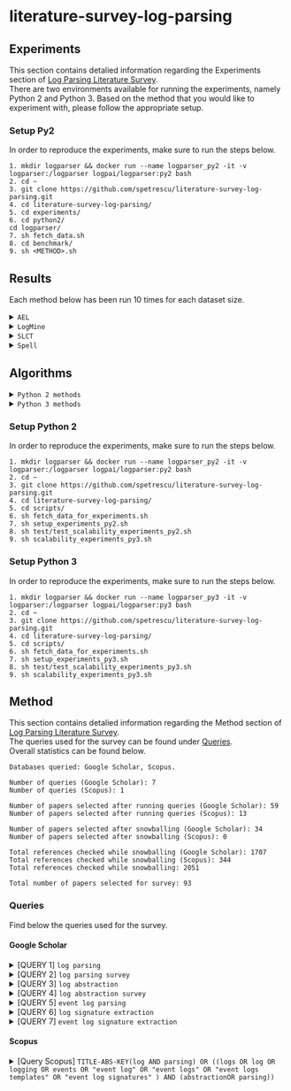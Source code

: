 # literature-survey-log-parsing

## Experiments
This section contains detalied information regarding the Experiments section of [Log Parsing Literature Survey](). <br>
There are two environments available for running the experiments, namely Python 2 and Python 3. 
Based on the method that you would like to experiment with, please follow the appropriate setup.

### Setup Py2
In order to reproduce the experiments, make sure to run the steps below.
```
1. mkdir logparser && docker run --name logparser_py2 -it -v logparser:/logparser logpai/logparser:py2 bash
2. cd ~
3. git clone https://github.com/spetrescu/literature-survey-log-parsing.git
4. cd literature-survey-log-parsing/
5. cd experiments/
6. cd python2/
cd logparser/
7. sh fetch_data.sh
8. cd benchmark/
9. sh <METHOD>.sh
```
## Results
Each method below has been run 10 times for each dataset size.

<details>
  <summary><code>AEL</code></summary>
  
  - BGL
      - <details>
        <summary>[1k, ..., 300k] => <code>NO 10k</code></summary>
         
        [1k, 2k, 4k, 20k, 50k, 100k, 200k, 300k]
        </details>
  - HDFS
      - <details>
        <summary>[1k, ..., 500k] => <code>ALL</code></summary>
         
        [1k, 2k, 4k, 10k, 20k, 50k, 100k, 200k, 300k, 500k]
        </details>
  - OpenSSH
      - <details>
        <summary>[1k, ..., 500k] => <code>NO 10k</code></summary>
         
        [1k, 2k, 4k, 20k, 50k, 100k, 200k, 300k, 500k]
        </details>
  - Thunderbird
      - <details>
        <summary>[1k, ..., 500k] => <code>ALL</code></summary>
         
        [1k, 2k, 4k, 10k, 20k, 50k, 100k, 200k, 300k, 500k]
        </details>
  - Windows
      - <details>
        <summary>[1k, ..., 500k] => <code>ALL</code></summary>
         
        [1k, 2k, 4k, 10k, 20k, 50k, 100k, 200k, 300k, 500k]
        </details>
  
</details>

<details>
  <summary><code>LogMine</code></summary>
  
  - Android
      - <details>
        <summary>[1k, ..., 20k] => <code>NO 10k</code></summary>
         
        [1k, 2k, 4k, 20k]
        </details>
  - BGL
      - <details>
        <summary>[1k, ..., 20k] => <code>ALL</code></summary>
         
        [1k, 2k, 4k, 10k, 20k]
        </details>
  - HDFS
      - <details>
        <summary>[1k, ..., 500k] => <code>WIP</code></summary>
         
        [1k, 2k, 4k, 10k, 20k, 50k, 100k, 200k, 300k, 500k]
        </details>
<!--   - OpenSSH
      - <details>
        <summary>[1k, ..., 500k] => <code>NO 10k</code></summary>
         
        [1k, 2k, 4k, 20k, 50k, 100k, 200k, 300k, 500k]
        </details>
  - Thunderbird
      - <details>
        <summary>[1k, ..., 500k] => <code>ALL</code></summary>
         
        [1k, 2k, 4k, 10k, 20k, 50k, 100k, 200k, 300k, 500k]
        </details>
  - Windows
      - <details>
        <summary>[1k, ..., 500k] => <code>ALL</code></summary>
         
        [1k, 2k, 4k, 10k, 20k, 50k, 100k, 200k, 300k, 500k]
        </details> -->
  
</details>

<details>
  <summary><code>SLCT</code></summary>
  
  - HDFS
      - <details>
        <summary>[1k, ..., 1M] => <code>ALL</code></summary>
         
        [1k, 2k, 4k, 10k, 20k, 50k, 100k, 200k, 300k, 500k, 1M]
        </details>
  - Thunderbird
      - <details>
        <summary>[1k, ..., 20k] => <code>ALL</code></summary>
         
        [1k, 2k, 4k, 10k, 20k]
        </details>
  - Windows
      - <details>
        <summary>[1k, ..., 10k] => <code>NO 20k</code></summary>
         
        [1k, 2k, 4k, 10k, 20k]
        </details>
  
</details>

<details>
  <summary><code>Spell</code></summary>
  
  - BGL
      - <details>
        <summary>[1k, ..., 300k] => <code>NO 10k</code></summary>
         
        [1k, 2k, 4k, 20k, 50k, 100k, 200k, 300k]
        </details>
  - HDFS
      - <details>
        <summary>[1k, ..., 1M] => <code>ALL</code></summary>
         
        [1k, 2k, 4k, 10k, 20k, 50k, 100k, 200k, 300k, 500k, 1M]
        </details>
  - OpenSSH
      - <details>
        <summary>[1k, ..., 500k] => <code>NO 10k</code></summary>
         
        [1k, 2k, 4k, 20k, 50k, 100k, 200k, 300k, 500k]
        </details>
  - Thunderbird
      - <details>
        <summary>[1k, ..., 1M] => <code>ALL</code></summary>
         
        [1k, 2k, 4k, 10k, 20k, 50k, 100k, 200k, 300k, 500k, 1M]
        </details>
  - Windows
      - <details>
        <summary>[1k, ..., 20k] => <code>NO 50k</code></summary>
         
        [1k, 2k, 4k, 10k, 20k]
        </details>
  
</details>

## Algorithms
<details>
  <summary><code>Python 2 methods</code></summary>

- [X] AEL
- [ ] Drain
- [X] IPLoM
- [X] LenMa
- [X] LFA
- [X] LKE (prblms w Android & BGL)
- [X] LogCluster (prblms w Android)
- [X] LogMine
- [X] LogSig
- [ ] MoLFI
- [X] SHISO
- [X] SLCT (no Android)
- [X] Spell ✅ (no Windows >= 50k; no Android >= 50k)
  
Although implemented, methods with * are not scalable.
</details>

<details>
  <summary><code>Python 3 methods</code></summary>
  
- [X] Drain
- [ ] MoLFI
</details>


### Setup Python 2
In order to reproduce the experiments, make sure to run the steps below.
```
1. mkdir logparser && docker run --name logparser_py2 -it -v logparser:/logparser logpai/logparser:py2 bash
2. cd ~
3. git clone https://github.com/spetrescu/literature-survey-log-parsing.git
4. cd literature-survey-log-parsing/
5. cd scripts/
6. sh fetch_data_for_experiments.sh
7. sh setup_experiments_py2.sh
8. sh test/test_scalability_experiments_py2.sh
9. sh scalability_experiments_py3.sh
```

### Setup Python 3
In order to reproduce the experiments, make sure to run the steps below.
```
1. mkdir logparser && docker run --name logparser_py3 -it -v logparser:/logparser logpai/logparser:py3 bash
2. cd ~
3. git clone https://github.com/spetrescu/literature-survey-log-parsing.git
4. cd literature-survey-log-parsing/
5. cd scripts/
6. sh fetch_data_for_experiments.sh
7. sh setup_experiments_py3.sh
8. sh test/test_scalability_experiments_py3.sh
9. sh scalability_experiments_py3.sh
```

## Method

This section contains detalied information regarding the Method section of [Log Parsing Literature Survey](). <br>
The queries used for the survey can be found under [Queries](#queries). <br>
Overall statistics can be found below.

```
Databases queried: Google Scholar, Scopus.

Number of queries (Google Scholar): 7
Number of queries (Scopus): 1

Number of papers selected after running queries (Google Scholar): 59
Number of papers selected after running queries (Scopus): 13

Number of papers selected after snowballing (Google Scholar): 34
Number of papers selected after snowballing (Scopus): 0

Total references checked while snowballing (Google Scholar): 1707
Total references checked while snowballing (Scopus): 344
Total references checked while snowballing: 2051

Total number of papers selected for survey: 93
```

### <a name="queries"></a>Queries
Find below the queries used for the survey.
#### Google Scholar
<details>
  <summary>[QUERY 1] <code>log parsing</code></summary>
  
  1. <details>
     <summary><a href="https://arxiv.org/abs/1811.03509">Tools and Benchmarks for Automated Log Parsing</a> <b>(57)</b></summary>
 
     1. [SherLog: Error Diagnosis by Connecting Clues from Run-time Logs](https://dl.acm.org/doi/10.1145/1735971.1736038)
     2. [DeepLog: Anomaly Detection and Diagnosis from System Logs through Deep Learning](https://dl.acm.org/doi/10.1145/3133956.3134015)
     3. [Detecting Large-Scale System Problems by Mining Console Logs](https://dl.acm.org/doi/10.1145/1629575.1629587)
     4. [A Data Clustering Algorithm for Mining Patterns From Event Logs](https://ieeexplore.ieee.org/document/1251233)
     5. [LogCluster - A Data Clustering and Pattern Mining Algorithm for Event Logs](https://ieeexplore.ieee.org/document/7367331)
     6. [Clustering Event Logs Using Iterative Partitioning](https://dl.acm.org/doi/10.1145/1557019.1557154)
     7. [Length Matters: Clustering System Log Messages using Length of Words](https://arxiv.org/abs/1611.03213)
     8. [LogMine: Fast Pattern Recognition for Log Analytics](https://dl.acm.org/doi/10.1145/2983323.2983358)
     9. [Abstracting Log Lines to Log Event Types for Mining Software System Logs](https://ieeexplore.ieee.org/document/5463281)
     10. [LogSig: Generating System Events from Raw Textual Logs](https://dl.acm.org/doi/10.1145/2063576.2063690)
     11. [Incremental Mining of System Log Format](https://ieeexplore.ieee.org/document/6649746)
     12. [Abstracting Execution Logs to Execution Events for Enterprise Applications (Short Paper)](https://ieeexplore.ieee.org/document/4601543)
     </details>
  2. <details>
     <summary><a href="https://ieeexplore.ieee.org/abstract/document/8067504">Towards Automated Log Parsing for Large-Scale Log Data Analysis</a> <b>(54)</b></summary>
  
     1. [Execution Anomaly Detection in Distributed Systems through Unstructured Log Analysis](https://ieeexplore.ieee.org/document/5360240)
     2. [A Lightweight Algorithm for Message Type Extraction in System Application Logs](https://ieeexplore.ieee.org/document/5936060)
     </details>
  3. <details>
     <summary><a href="https://ieeexplore.ieee.org/abstract/document/7579781">An Evaluation Study on Log Parsing and Its Use in Log Mining</a> <b>(41)</b></summary>
  
     1. [Mining Event Logs with SLCT and LogHound](https://ieeexplore.ieee.org/abstract/document/4575281)
     </details>
  4. [Drain: An Online Log Parsing Approach with Fixed Depth Tree](https://ieeexplore.ieee.org/document/8029742) **(35)**
  5. [A Directed Acyclic Graph Approach to Online Log Parsing](https://arxiv.org/abs/1806.04356) **(41)**
  6. <details>
     <summary><a href="https://ieeexplore.ieee.org/abstract/document/9134790">Logram: Efficient Log Parsing Using n-Gram Dictionaries</a> <b>(74)</b></summary>
  
     1. [Mining Invariants from Console Logs for System Problem Detection](https://www.usenix.org/conference/usenix-atc-10/mining-invariants-console-logs-system-problem-detection)
     2. [An automated approach for abstracting execution logs to execution events](https://citeseerx.ist.psu.edu/viewdoc/download?doi=10.1.1.332.9832&rep=rep1&type=pdf)
     3. [Efficiently Extracting Operational Profiles from Execution Logs Using Suffix Arrays](https://ieeexplore.ieee.org/document/5362080)
     </details>
  7. [Self-Supervised Log Parsing](https://arxiv.org/abs/2003.07905) **(20)**
  8. <details>
     <summary><a href="https://ieeexplore.ieee.org/abstract/document/9209681">LogParse: Making Log Parsing Adaptive through Word Classification</a> <b>(34)</b></summary>
  
     1. [Learning Latent Events from Network Message Logs](https://arxiv.org/abs/1804.03346)
     </details>
  9. [Improving Performances of Log Mining for Anomaly Prediction Through NLP-Based Log Parsing](https://arxiv.org/abs/2003.07905) **(19)**
  1. <details>
     <summary><a href="https://ieeexplore.ieee.org/document/7837916">Spell: Streaming Parsing of System Event Logs</a> <b>(18)</b></summary>
  
     1. [LogTree: A Framework for Generating System Events from Raw Textual Logs](https://ieeexplore.ieee.org/document/5694003)
     2. [HLAer: a System for Heterogeneous Log Analysis](https://citeseerx.ist.psu.edu/viewdoc/download?doi=10.1.1.714.8589&rep=rep1&type=pdf)
     </details>
  2. [LPV: A Log Parser Based on Vectorization for Offline and Online Log Parsing](https://ieeexplore.ieee.org/abstract/document/9338336) **(21)**
  3. [An Efficient Log Parsing Algorithm Based on Heuristic Rules](https://link.springer.com/chapter/10.1007/978-3-030-29611-7_10) **(30)**
  4. [Paddy: An Event Log Parsing Approach using Dynamic Dictionary](https://ieeexplore.ieee.org/abstract/document/9110435) **(21)**
  5. [A Theoretical Framework for Understanding the Relationship Between Log Parsing and Anomaly Detection](https://link.springer.com/chapter/10.1007/978-3-030-88494-9_16) **(25)**
  6. [Spell: Online Streaming Parsing of Large Unstructured System Logs](https://ieeexplore.ieee.org/document/8489912) **(36)**
  7. [A Confidence-Guided Evaluation for Log Parsers Inner Quality](https://link.springer.com/article/10.1007/s11036-019-01501-6) **(48)**
  8. <details>
     <summary><a href="https://arxiv.org/abs/2110.15473">AWSOM-LP: An Effective Log Parsing Technique Using Pattern Recognition and Frequency Analysis</a> <b>(45)</b></summary>
  
     1. [Towards an NLP-based log template generation algorithm for system log analysis](https://dl.acm.org/doi/abs/10.1145/2619287.2619290)
     </details>
  9. <details>
     <summary><a href="https://ieeexplore.ieee.org/abstract/document/9458609">Prefix-Graph: A Versatile Log Parsing Approach Merging Prefix Tree with Probabilistic Graph</a> <b>(27)</b></summary>
  
     1. [LogAnomaly: Unsupervised Detection of Sequential and Quantitative Anomalies in Unstructured Logs](https://www.ijcai.org/proceedings/2019/658)
     2. [Logan: A Distributed Online Log Parser](https://ieeexplore.ieee.org/document/8731527)
     </details>
  1. <details>
     <summary><a href="https://ieeexplore.ieee.org/abstract/document/8988255">Efficient and Robust Syslog Parsing for Network Devices in Datacenter Networks</a> <b>(47)</b></summary>
  
     1. [Device-Agnostic Log Anomaly Classification with Partial Labels](https://ieeexplore.ieee.org/document/8624141)
     </details>
  2. <details>
     <summary><a href="https://dl.acm.org/doi/10.1145/3338906.3338931">Robust Log-Based Anomaly Detection on Unstable Log Data</a> <b>(48)</b></summary>
  
     1. [Experience Report: Log Mining Using Natural Language Processing and Application to Anomaly Detection](https://www.semanticscholar.org/paper/Experience-Report%3A-Log-Mining-Using-Natural-and-to-Bertero-Roy/bf06e55ccae276d39fa7476ff7a4a6ac8437579e)
     </details>
  3. [LogStamp: Automatic Online Log Parsing Based on Sequence Labelling](https://www.performance2021.deib.polimi.it/wp-content/uploads/2021/10/WAIN_2021_paper_12_Tao.pdf) **(23)**
  4. [A Review of Unstructured Data Analysis and Parsing Methods](https://ieeexplore.ieee.org/abstract/document/9167588) **(33)**
  5. [OLMPT: Research on Online Log Parsing Method Based on Prefix Tree](https://dl.acm.org/doi/10.1145/3452940.3452951) **(13)**
  6. <details>
     <summary><a href="https://ieeexplore.ieee.org/abstract/document/8989069">A Parallel Approach of Weighted Edit Distance Calculation for Log Parsing</a> <b>(10)</b></summary>
  
     1. [LogMaster: Mining Event Correlations in Logs of Large-scale Cluster Systems](https://arxiv.org/abs/1003.0951)
     </details>
  7. <details>
     <summary><a href="https://arxiv.org/abs/2001.01216">Flexible Log File Parsing using Hidden Markov Models</a> <b>(13)</b></summary>
  
     1. [A Breadth-First Algorithm for Mining Frequent Patterns from Event Logs](https://link.springer.com/content/pdf/10.1007%2F978-3-540-30179-0_27.pdf)
     </details>
  8. <details>
     <summary><a href="https://ieeexplore.ieee.org/abstract/document/7883294">Log Clustering Based Problem Identification for Online Service Systems</a> <b>(30)</b></summary>
  
     1. [Experience Mining Google’s Production Console Logs](https://www.usenix.org/legacy/events/slaml10/tech/full_papers/Xu.pdf)
     </details>
  9. [Unsupervised Noise Detection in Unstructured data for Automatic Parsing](https://ieeexplore.ieee.org/abstract/document/9269096) **(21)**
</details>

<details>
  <summary>[QUERY 2] <code>log parsing survey</code></summary>
  
  1. <details>
     <summary><a href="https://www.sciencedirect.com/science/article/pii/S0167404820300250">System log clustering approaches for cyber security applications: A survey</a> <b>(80)</b></summary>
  
     1. [One Graph Is Worth a Thousand Logs: Uncovering Hidden Structures in Massive System Event Logs](https://link.springer.com/chapter/10.1007/978-3-642-04180-8_32)
     2. [GenLog: Accurate Log Template Discovery for Stripped X86 Binaries](https://ieeexplore.ieee.org/document/8029626)
     </details>
  2. [A Survey on Automated Log Analysis for Reliability Engineering](https://dl.acm.org/doi/abs/10.1145/3460345) **(205)**
</details>

<details>
  <summary>[QUERY 3] <code>log abstraction</code></summary>
  
  1. <details>
     <summary><a href="https://www.sciencedirect.com/science/article/abs/pii/S0950584920300264?casa_token=iZOiGEqQoKwAAAAA:b6CTyhaGiai9R-prLmP3HLhFETQgr6H7b4oTIv17-iWQrAOemWF5Wslj35wvpHqXDTxWSnkvQjG8">A systematic literature review on automated log abstraction techniques</a> <b>(55)</b></summary>
  
     1. [A Method of Large - Scale Log Pattern Mining](https://link.springer.com/chapter/10.1007/978-3-319-74521-3_9)
     </details>
  2. [Symptom-based Problem Determination Using Log Data Abstraction](https://dl.acm.org/doi/10.1145/1923947.1923979) **(37)**
  3. [Unsupervised Event Abstraction using Pattern Abstraction and Local Process Models](https://arxiv.org/abs/1704.03520) **(15)**
  4. [Automatic Event Log Abstraction to Support Forensic Investigation](https://dl.acm.org/doi/10.1145/3373017.3373018) **(28)**
  5. [Event-Log Abstraction using Batch Session Identification and Clustering](https://dl.acm.org/doi/10.1145/3341105.3373861) **(20)**
  6. [Event Log Abstraction in Client-Server Applications](https://www.researchgate.net/publication/355763915_Event_Log_Abstraction_in_Client-Server_Applications) **(24)**
  7. <details>
     <summary><a href="https://dl.acm.org/doi/10.1145/3465481.3470083">Log Abstraction for Information Security: Heuristics and Reproducibility</a> <b>(39)</b></summary>
  
     1. [amulog: A General Log Analysis Framework for Diverse Template Generation Methods](https://ieeexplore.ieee.org/document/9269049)
     </details>
  8. [Practical Multi-pattern Matching Approach for Fast and Scalable Log Abstraction](https://www.semanticscholar.org/paper/Practical-Multi-pattern-Matching-Approach-for-Fast-Tovarnák/29d33b370ccd63c56e796a3aadcd45605f325a63) **(15)**
  
</details>

<details>
  <summary>[QUERY 4] <code>log abstraction survey</code></summary>
  
  &mdash;
  
</details>

<details>
  <summary>[QUERY 5] <code>event log parsing</code></summary>
  
  1. [LogLens: A Real-Time Log Analysis System](https://ieeexplore.ieee.org/document/8416368) **(36)**
  2. [Loghub: A Large Collection of System Log Datasets towards Automated Log Analytics](https://arxiv.org/abs/2008.06448) **(69)**
  3. [Experience Report: System Log Analysis for Anomaly Detection](https://ieeexplore.ieee.org/document/7774521) **(49)**
  4. [LOGAIDER: A Tool for Mining Potential Correlations of HPC Log Events](https://ieeexplore.ieee.org/document/7973730) **(23)**
  5. <details>
     <summary><a href="https://link.springer.com/article/10.1007/s10796-020-10026-3">LogGAN: a Log-level Generative Adversarial Network for Anomaly Detection using Permutation Event Modeling</a> <b>(32)</b></summary>
  
     1. [Event Extraction from Streaming System Logs](https://link.springer.com/chapter/10.1007%2F978-981-13-1056-0_47)
     </details>
  6. [A Search-based Approach for Accurate Identification of Log Message Formats](https://dl.acm.org/doi/10.1145/3196321.3196340) **(36)**
  
</details>

<details>
  <summary>[QUERY 6] <code>log signature extraction</code></summary>
  
  1. [Unsupervised Signature Extraction from Forensic Logs](https://link.springer.com/chapter/10.1007/978-3-319-71273-4_25) **(27)**
  2. [Towards a neural language model for signature extraction from forensic logs](https://ieeexplore.ieee.org/document/7916497) **(16)**
  3. [A hybrid approach for log signature generation](https://www.emerald.com/insight/content/doi/10.1016/j.aci.2019.05.002/full/html) **(17)**
  
</details>

<details>
  <summary>[QUERY 7] <code>event log signature extraction</code></summary>
  
  &mdash;
  
</details>

#### Scopus

<details>
  <summary>[Query Scopus] <code>TITLE-ABS-KEY(log AND parsing) OR ((logs OR log OR logging OR events OR "event log" OR "event logs" OR "event logs templates" OR "event log signatures" ) AND (abstractionOR parsing))</code></summary>
  
  1. [Log and Execution Trace Analytics System](https://ieeexplore.ieee.org/document/9548437) **(26)**
  2. [Virtual Knowledge Graphs for Federated Log Analysis](https://dl.acm.org/doi/abs/10.1145/3465481.3465767) **(23)**
  3. [The Use of Template Miners and Encryption in Log Message Compression](https://www.researchgate.net/publication/352688634_The_Use_of_Template_Miners_and_Encryption_in_Log_Message_Compression) **(39)**
  4. [LogEA: Log Extraction and Analysis Tool to Support Forensic Investigation of Linux-based System](https://www.semanticscholar.org/paper/LogEA%3A-Log-Extraction-and-Analysis-Tool-to-Support-Dusane-Sujatha/f39071d3a82c92a36d8260c86618e9cb08e33541) **(27)**
  5. [On Automatic Parsing of Log Records](https://arxiv.org/abs/2102.06320) **(36)**
  6. [MoniLog: An Automated Log-Based Anomaly Detection System for Cloud Computing Infrastructures](https://www.semanticscholar.org/paper/MoniLog%3A-An-Automated-Log-Based-Anomaly-Detection-Vervaet/24ea86f660260e95768a341a47965907d0046793) **(38)**
  7. [An Improved KNN-Based Efficient Log Anomaly Detection Method with Automatically Labeled Samples](https://dl.acm.org/doi/10.1145/3441448) **(34)**
  8. [An Extensible Parsing Pipeline for Unstructured Data Processing](https://www.researchgate.net/publication/349984905_An_Extensible_Parsing_Pipeline_for_Unstructured_Data_Processing) **(22)**
  9. [A Dynamic Processing Algorithm for Variable Data in Intranet Security Monitoring](https://link.springer.com/chapter/10.1007/978-3-030-78612-0_12) **(14)**
  1. [METING: A Robust Log Parser Based on Frequent n-Gram Mining](https://ieeexplore.ieee.org/document/9283937) **(19)**
  2. [Log Parser with One-to-One Markup](https://ieeexplore.ieee.org/document/9092114) **(36)**
  3. [FastLogSim: A Quick Log Pattern Parser Scheme Based on Text Similarity](https://link.springer.com/chapter/10.1007/978-3-030-55130-8_19) **(17)**
  4. [AECID-PG: A Tree-Based Log Parser Generator To Enable Log Analysis](https://ieeexplore.ieee.org/document/8717887) **(13)**
  
</details>

